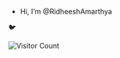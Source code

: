 
-  Hi, I’m @RidheeshAmarthya

🐦

![Visitor Count](https://profile-counter.glitch.me/{RidheeshAmarthya}/count.svg) 
